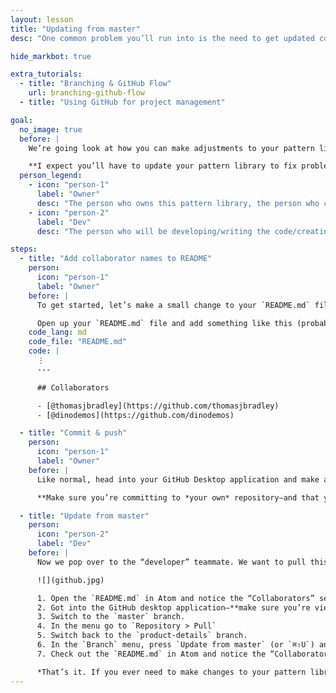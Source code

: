 ```yaml
---
layout: lesson
title: "Updating from master"
desc: "One common problem you’ll run into is the need to get updated code from the “designer” this will quickly show you how to solve the problem."

hide_markbot: true

extra_tutorials:
  - title: "Branching & GitHub Flow"
    url: branching-github-flow
  - title: "Using GitHub for project management"

goal:
  no_image: true
  before: |
    We’re going look at how you can make adjustments to your pattern library—your repository—and get those adjustments copied down to your teammate’s already cloned repositories.

    **I expect you’ll have to update your pattern library to fix problems your teammate will run into. This lesson will show you how to push code changes to your teammate’s cloned repository.**
  person_legend:
    - icon: "person-1"
      label: "Owner"
      desc: "The person who owns this pattern library, the person who created all the patterns."
    - icon: "person-2"
      label: "Dev"
      desc: "The person who will be developing/writing the code/creating the new product details page."

steps:
  - title: "Add collaborator names to README"
    person:
      icon: "person-1"
      label: "Owner"
    before: |
      To get started, let’s make a small change to your `README.md` file—we’ll add all your names to it.

      Open up your `README.md` file and add something like this (probably above the copyright notice):
    code_lang: md
    code_file: "README.md"
    code: |
      ⋮
      ---

      ## Collaborators

      - [@thomasjbradley](https://github.com/thomasjbradley)
      - [@dinodemos](https://github.com/dinodemos)

  - title: "Commit & push"
    person:
      icon: "person-1"
      label: "Owner"
    before: |
      Like normal, head into your GitHub Desktop application and make a commit & push.

      **Make sure you’re committing to *your own* repository—and that you’re committing to the `master` branch!**

  - title: "Update from master"
    person:
      icon: "person-2"
      label: "Dev"
    before: |
      Now we pop over to the “developer” teammate. We want to pull this new change into their cloned repository so they can have the most up-to-date code to work from.

      ![](github.jpg)

      1. Open the `README.md` in Atom and notice the “Collaborators” section is missing.
      2. Got into the GitHub desktop application—**make sure you’re viewing your teammate’s repository & that you’re on the `product-details` branch.**
      3. Switch to the `master` branch.
      4. In the menu go to `Repository > Pull`
      5. Switch back to the `product-details` branch.
      6. In the `Branch` menu, press `Update from master` (or `⌘⇧U`) and GitHub will pull the code your teammate just wrote into your `product-details` branch.
      7. Check out the `README.md` in Atom and notice the “Collaborators” section is now visible.

      *That’s it. If you ever need to make changes to your pattern library & share them with your teammate follow the above steps.*
---
```

